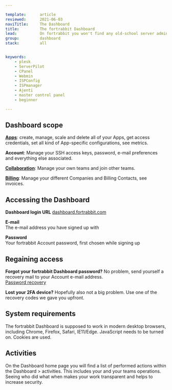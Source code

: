 ```yaml
---

template:      article
reviewed:      2021-06-03
naviTitle:     The Dashboard
title:         The fortrabbit Dashboard
lead:          On fortrabbit you won't find any old-school server admin control panel like CPanel. The fortrabbit dashboard is designed to give you fine-grained control:
group:         dashboard
stack:         all


keywords:
    - plesk
    - ServerPilot
    - CPanel
    - Webmin
    - ISPConfig
    - ISPmanager
    - Ajenti
    - master control panel
    - beginner

---
```




## Dashboard scope

**[Apps](/app)**: create, manage, scale and delete all of your Apps, get access credentials, set all kind of App-specific configurations, see metrics.

**Account**: Manage your SSH access keys, password, e-mail preferences and everything else associated.

**[Collaboration](/collaboration)**: Manage your own teams and join other teams.

**[Billing](/#billing)**: Manage your different Companies and Billing Contacts, see invoices.


## Accessing the Dashboard

**Dashboard login URL** 
[dashboard.fortrabbit.com](https://dashboard.fortrabbit.com)

**E-mail**  
The e-mail address you have signed up with

**Password**  
Your fortrabbit Account password, first chosen while signing up


## Regaining access

**Forgot your fortrabbit Dashboard password?** No problem, send yourself a recovery mail to your Account e-mail address.  
[Password recovery](https://dashboard.fortrabbit.com/password)

**Lost your 2FA device?** Hopefully also not a big problem. Use one of the recovery codes we gave you upfront.



## System requirements

The fortrabbit Dashboard is supposed to work in modern desktop browsers, including Chrome, Firefox, Safari, IE11/Edge. JavaScript needs to be turned on. Cookies are used.



## Activities

On the Dashboard home page you will find a list of performed actions  within the Dashboard > activities. This includes your and your teams operations. Seeing who did what when makes your work transparent and helps to increase security.